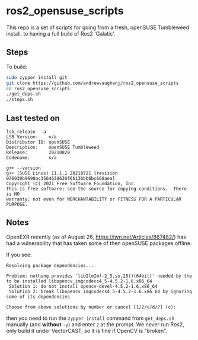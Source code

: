 # ros2_opensuse_scripts

This repo is a set of scripts for going from a fresh, openSUSE Tumbleweed install, to having a full build of Ros2 'Galatic'.

## Steps

To build:

```bash
sudo zypper install git
git clone https://github.com/andrewvaughanj/ros2_opensuse_scripts
cd ros2_opensuse_scripts
./get_deps.sh
./steps.sh
```

## Last tested on

```
lsb_release  -a
LSB Version:    n/a
Distributor ID: openSUSE
Description:    openSUSE Tumbleweed
Release:        20210820
Codename:       n/a
```

```
g++ --version
g++ (SUSE Linux) 11.1.1 20210721 [revision 076930b9690ac3564638636f6b13bbb6bc608aea]
Copyright (C) 2021 Free Software Foundation, Inc.
This is free software; see the source for copying conditions.  There is NO
warranty; not even for MERCHANTABILITY or FITNESS FOR A PARTICULAR PURPOSE.
```

## Notes

OpenEXR recently (as of August 26, https://lwn.net/Articles/867482/) has had a vulnerability that has taken some of then openSUSE packages offline.

If you see:

```
Resolving package dependencies...

Problem: nothing provides 'libIlmImf-2_5.so.25()(64bit)' needed by the to be installed libopencv_imgcodecs4_5-4.5.2-1.6.x86_64
 Solution 1: do not install opencv-devel-4.5.2-1.6.x86_64
 Solution 2: break libopencv_imgcodecs4_5-4.5.2-1.6.x86_64 by ignoring some of its dependencies

Choose from above solutions by number or cancel [1/2/c/d/?] (c): 
```

then you need to run the `zypper install` command from `get_deps.sh` manually (and **without** `-y`) and enter `2` at the prompt. We never run Ros2, only build it under VectorCAST, so it is fine if OpenCV is "broken".

